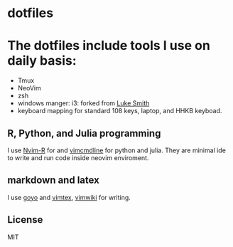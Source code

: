 # dotfiles
# The dotfiles include tools I use on daily basis:
* Tmux
* NeoVim
* zsh
* windows manger: i3: forked from [Luke Smith](https://github.com/LukeSmithxyz/voidrice/blob/master/.config/i3/config)
* keyboard mapping for standard 108 keys, laptop, and HHKB keyboad.

## R, Python, and Julia programming
I use [Nvim-R](https://github.com/jalvesaq/Nvim-R) for and [vimcmdline](https://github.com/jalvesaq/vimcmdline) for python and julia.
They are minimal ide to write and run code inside neovim enviroment.  

## markdown and latex
I use [goyo](https://github.com/junegunn/goyo.vim) and [vimtex](https://github.com/lervag/vimtex), [vimwiki](https://github.com/vimwiki/vimwiki) for writing. 



License
-------

MIT
